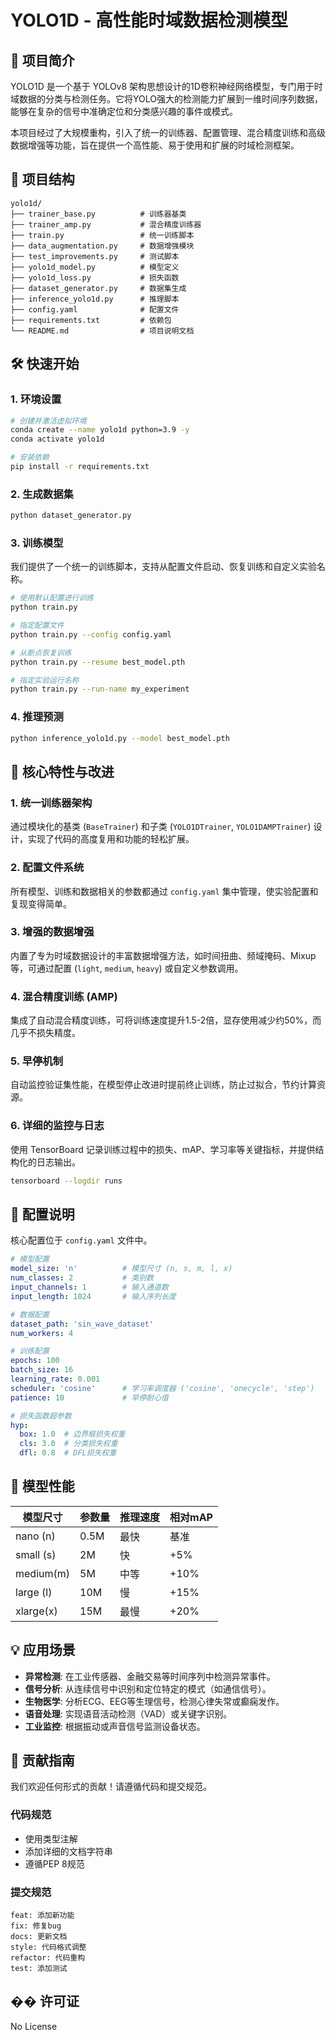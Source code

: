# YOLO1D - 高性能时域数据检测模型

## 🚀 项目简介

YOLO1D 是一个基于 YOLOv8 架构思想设计的1D卷积神经网络模型，专门用于时域数据的分类与检测任务。它将YOLO强大的检测能力扩展到一维时间序列数据，能够在复杂的信号中准确定位和分类感兴趣的事件或模式。

本项目经过了大规模重构，引入了统一的训练器、配置管理、混合精度训练和高级数据增强等功能，旨在提供一个高性能、易于使用和扩展的时域检测框架。

## 📁 项目结构

```
yolo1d/
├── trainer_base.py          # 训练器基类
├── trainer_amp.py           # 混合精度训练器
├── train.py                 # 统一训练脚本
├── data_augmentation.py     # 数据增强模块
├── test_improvements.py     # 测试脚本
├── yolo1d_model.py          # 模型定义
├── yolo1d_loss.py           # 损失函数
├── dataset_generator.py     # 数据集生成
├── inference_yolo1d.py      # 推理脚本
├── config.yaml              # 配置文件
├── requirements.txt         # 依赖包
└── README.md                # 项目说明文档
```

## 🛠️ 快速开始

### 1. 环境设置

```bash
# 创建并激活虚拟环境
conda create --name yolo1d python=3.9 -y
conda activate yolo1d

# 安装依赖
pip install -r requirements.txt
```

### 2. 生成数据集

```bash
python dataset_generator.py
```

### 3. 训练模型

我们提供了一个统一的训练脚本，支持从配置文件启动、恢复训练和自定义实验名称。

```bash
# 使用默认配置进行训练
python train.py

# 指定配置文件
python train.py --config config.yaml

# 从断点恢复训练
python train.py --resume best_model.pth

# 指定实验运行名称
python train.py --run-name my_experiment
```

### 4. 推理预测

```bash
python inference_yolo1d.py --model best_model.pth
```

## 🧠 核心特性与改进

### 1. 统一训练器架构
通过模块化的基类 (`BaseTrainer`) 和子类 (`YOLO1DTrainer`, `YOLO1DAMPTrainer`) 设计，实现了代码的高度复用和功能的轻松扩展。

### 2. 配置文件系统
所有模型、训练和数据相关的参数都通过 `config.yaml` 集中管理，使实验配置和复现变得简单。

### 3. 增强的数据增强
内置了专为时域数据设计的丰富数据增强方法，如时间扭曲、频域掩码、Mixup等，可通过配置 (`light`, `medium`, `heavy`) 或自定义参数调用。

### 4. 混合精度训练 (AMP)
集成了自动混合精度训练，可将训练速度提升1.5-2倍，显存使用减少约50%，而几乎不损失精度。

### 5. 早停机制
自动监控验证集性能，在模型停止改进时提前终止训练，防止过拟合，节约计算资源。

### 6. 详细的监控与日志
使用 TensorBoard 记录训练过程中的损失、mAP、学习率等关键指标，并提供结构化的日志输出。

```bash
tensorboard --logdir runs
```

## 📝 配置说明

核心配置位于 `config.yaml` 文件中。

```yaml
# 模型配置
model_size: 'n'          # 模型尺寸 (n, s, m, l, x)
num_classes: 2           # 类别数
input_channels: 1        # 输入通道数
input_length: 1024       # 输入序列长度

# 数据配置
dataset_path: 'sin_wave_dataset'
num_workers: 4

# 训练配置
epochs: 100
batch_size: 16
learning_rate: 0.001
scheduler: 'cosine'      # 学习率调度器 ('cosine', 'onecycle', 'step')
patience: 10             # 早停耐心值

# 损失函数超参数
hyp:
  box: 1.0  # 边界框损失权重
  cls: 3.0  # 分类损失权重
  dfl: 0.8  # DFL损失权重
```

## 🎯 模型性能

| 模型尺寸 | 参数量 | 推理速度 | 相对mAP |
|----------|--------|----------|---------|
| nano (n) | 0.5M   | 最快     | 基准    |
| small (s)| 2M     | 快       | +5%     |
| medium(m)| 5M     | 中等     | +10%    |
| large (l)| 10M    | 慢       | +15%    |
| xlarge(x)| 15M    | 最慢     | +20%    |

## 💡 应用场景

- **异常检测**: 在工业传感器、金融交易等时间序列中检测异常事件。
- **信号分析**: 从连续信号中识别和定位特定的模式（如通信信号）。
- **生物医学**: 分析ECG、EEG等生理信号，检测心律失常或癫痫发作。
- **语音处理**: 实现语音活动检测（VAD）或关键字识别。
- **工业监控**: 根据振动或声音信号监测设备状态。

## 🤝 贡献指南

我们欢迎任何形式的贡献！请遵循代码和提交规范。

### 代码规范
- 使用类型注解
- 添加详细的文档字符串
- 遵循PEP 8规范

### 提交规范
```
feat: 添加新功能
fix: 修复bug
docs: 更新文档
style: 代码格式调整
refactor: 代码重构
test: 添加测试
```

## �� 许可证

No License 
